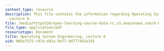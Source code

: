 ```yaml
---
content_type: resource
description: This file contains the information regarding Operating System Engineering,
  Lecture 6.
file: /media/https%3A/open-learning-course-data-rc.s3.amazonaws.com/6-828-operating-system-engineering-fall-2012/005e7575c97ad42a9e779d777442a191_MIT6_828F12_lec6_notes.pdf
file_type: application/pdf
resourcetype: Document
title: Operating System Engineering, Lecture 6
uid: 005e7575-c97a-d42a-9e77-9d777442a191
---
```

